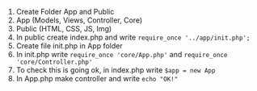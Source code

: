 <!-- Instruction Initial Project -->

1. Create Folder App and Public
2. App (Models, Views, Controller, Core)
3. Public (HTML, CSS, JS, Img)
4. In public create index.php and write `require_once '../app/init.php';`
5. Create file init.php in App folder
6. In init.php write `require_once 'core/App.php'` and `require_once 'core/Controller.php'`
7. To check this is going ok, in index.php write `$app = new App`
8. In App.php make controller and write `echo "OK!"`
